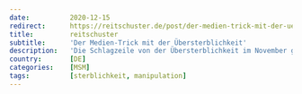 ```yaml
---
date:          2020-12-15
redirect:      https://reitschuster.de/post/der-medien-trick-mit-der-uebersterblichkeit/
title:         reitschuster
subtitle:      'Der Medien-Trick mit der Übersterblichkeit'
description:   'Die Schlagzeile von der Übersterblichkeit im November ging groß durch die Medien. Bei genauem Hinsehen stellt sich heraus: So wenig sie falsch ist, so sehr ist sie offenbar doch irreführend.'
country:       [DE]
categories:    [MSM]
tags:          [sterblichkeit, manipulation]
---
```

